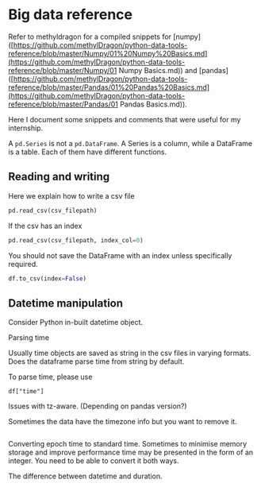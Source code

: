 # Big data reference

Refer to methyldragon for a compiled snippets for [numpy]([https://github.com/methylDragon/python-data-tools-reference/blob/master/Numpy/01%20Numpy%20Basics.md](https://github.com/methylDragon/python-data-tools-reference/blob/master/Numpy/01 Numpy Basics.md)) and [pandas]([https://github.com/methylDragon/python-data-tools-reference/blob/master/Pandas/01%20Pandas%20Basics.md](https://github.com/methylDragon/python-data-tools-reference/blob/master/Pandas/01 Pandas Basics.md)).

Here I document some snippets and comments that were useful for my internship.



A `pd.Series` is not a `pd.DataFrame`. A Series is a column, while a DataFrame is a table. Each of them have different functions.



## Reading and writing

Here we explain how to write a csv file


```python
pd.read_csv(csv_filepath)
```

If the csv has an index

```python
pd.read_csv(csv_filepath, index_col=0)
```

You should not save the DataFrame with an index unless specifically required.

```python
df.to_csv(index=False)
```

## Datetime manipulation 

Consider Python in-built datetime object.

Parsing time

Usually time objects are saved as string in the csv files in varying formats. Does the dataframe parse time from string by default.

To parse time, please use

```
df["time"]
```

Issues with tz-aware. (Depending on pandas version?)

Sometimes the data have the timezone info but you want to remove it.
```

```


Converting epoch time to standard time. Sometimes to minimise memory storage and improve performance time may be presented in the form of an integer. You need to be able to convert it both ways.

The difference between datetime and duration.





